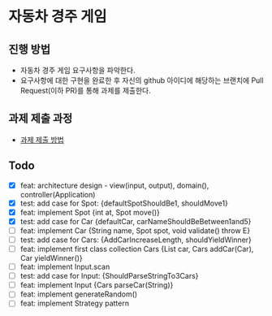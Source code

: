 # 자동차 경주 게임

## 진행 방법

* 자동차 경주 게임 요구사항을 파악한다.
* 요구사항에 대한 구현을 완료한 후 자신의 github 아이디에 해당하는 브랜치에 Pull Request(이하 PR)를 통해 과제를 제출한다.

## 과제 제출 과정

* [과제 제출 방법](https://github.com/next-step/nextstep-docs/tree/master/precourse)

## Todo

- [x] feat: architecture design - view(input, output), domain(), controller(Application)
- [x] test: add case for Spot: {defaultSpotShouldBe1, shouldMove1}
- [x] feat: implement Spot {int at, Spot move()}
- [x] test: add case for Car {defaultCar, carNameShouldBeBetween1and5}
- [ ] feat: implement Car {String name, Spot spot, void validate() throw E}
- [ ] test: add case for Cars: {AddCarIncreaseLength, shouldYieldWinner}
- [ ] feat: implement first class collection Cars {List<Car> car, Cars addCar(Car), Car yieldWinner()}
- [ ] feat: implement Input.scan
- [ ] test: add case for Input: {ShouldParseStringTo3Cars}
- [ ] feat: implement Input {Cars parseCar(String)}
- [ ] feat: implement generateRandom()
- [ ] feat: implement Strategy pattern
